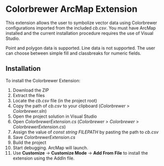 # Colorbrewer ArcMap Extension

This extension allows the user to symbolize vector data using Colorbrewer configurations imported from the included *cb.csv*.  You must have ArcMap installed and the current installation procedure requires the use of Visual Studio.

Point and polygon data is supported.  Line data is not supported.  The user can choose between simple fill and classbreaks for numeric fields.

## Installation

To install the Colorbrewer Extension:
1. Download the ZIP
2. Extract the files
3. Locate the *cb.csv* file (in the project root)
4. Copy the path of *cb.csv* to your clipboard (*Colorbrewer* > *Colorbrewer.sln*)
5. Open the project solution in Visual Studio
6. Open *ColorbrewerExtension.cs* (*Colorbrewer* > *Colorbrewer* > *ColorbrewerExtension.cs*)
7. Assign the value of *const string FILEPATH* by pasting the path to *cb.csv*
8. Save *ColorbrewerExtension.cs*
9. Build the project
10. Start debugging. ArcMap will launch.
11. Use __Customize__ -> __Customize Mode__ -> __Add From File__ to install the extension using the AddIn file.
